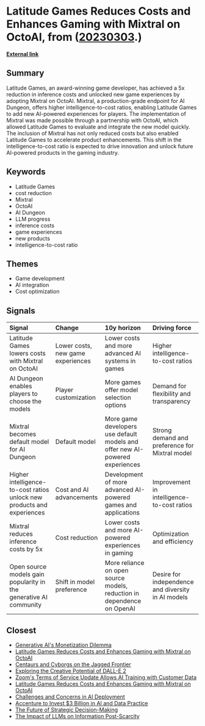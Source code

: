 # __Latitude Games Reduces Costs and Enhances Gaming with Mixtral on OctoAI__, from ([20230303](https://kghosh.substack.com/p/20230303).)

__[External link](https://octo.ai/blog/latitude-games-lowers-costs-by-5x-and-unlocks-new-experiences-with-mixtral/)__



## Summary

Latitude Games, an award-winning game developer, has achieved a 5x reduction in inference costs and unlocked new game experiences by adopting Mixtral on OctoAI. Mixtral, a production-grade endpoint for AI Dungeon, offers higher intelligence-to-cost ratios, enabling Latitude Games to add new AI-powered experiences for players. The implementation of Mixtral was made possible through a partnership with OctoAI, which allowed Latitude Games to evaluate and integrate the new model quickly. The inclusion of Mixtral has not only reduced costs but also enabled Latitude Games to accelerate product enhancements. This shift in the intelligence-to-cost ratio is expected to drive innovation and unlock future AI-powered products in the gaming industry.

## Keywords

* Latitude Games
* cost reduction
* Mixtral
* OctoAI
* AI Dungeon
* LLM progress
* inference costs
* game experiences
* new products
* intelligence-to-cost ratio

## Themes

* Game development
* AI integration
* Cost optimization

## Signals

| Signal                                                                 | Change                            | 10y horizon                                                                  | Driving force                                      |
|:-----------------------------------------------------------------------|:----------------------------------|:-----------------------------------------------------------------------------|:---------------------------------------------------|
| Latitude Games lowers costs with Mixtral on OctoAI                     | Lower costs, new game experiences | Lower costs and more advanced AI systems in games                            | Higher intelligence-to-cost ratios                 |
| AI Dungeon enables players to choose the models                        | Player customization              | More games offer model selection options                                     | Demand for flexibility and transparency            |
| Mixtral becomes default model for AI Dungeon                           | Default model                     | More game developers use default models and offer new AI-powered experiences | Strong demand and preference for Mixtral model     |
| Higher intelligence-to-cost ratios unlock new products and experiences | Cost and AI advancements          | Development of more advanced AI-powered games and applications               | Improvement in intelligence-to-cost ratios         |
| Mixtral reduces inference costs by 5x                                  | Cost reduction                    | Lower costs and more AI-powered experiences in gaming                        | Optimization and efficiency                        |
| Open source models gain popularity in the generative AI community      | Shift in model preference         | More reliance on open source models, reduction in dependence on OpenAI       | Desire for independence and diversity in AI models |

## Closest

* [Generative AI's Monetization Dilemma](0c6842166e382f4956d21e22b38fa9c2)
* [Latitude Games Reduces Costs and Enhances Gaming with Mixtral on OctoAI](31e27773cb3c27161150283f5f106d8d)
* [Centaurs and Cyborgs on the Jagged Frontier](c94f72ff677c7517a836417c1f1df620)
* [Exploring the Creative Potential of DALL-E 2](c62d2942a1454cd9810be2b3a93f7bc6)
* [Zoom's Terms of Service Update Allows AI Training with Customer Data](3b96c74f728c6281fc7f1a045a5befc7)
* [Latitude Games Reduces Costs and Enhances Gaming with Mixtral on OctoAI](31e27773cb3c27161150283f5f106d8d)
* [Challenges and Concerns in AI Deployment](382e9ebc1e518ee49e541da1e6b5f8af)
* [Accenture to Invest $3 Billion in AI and Data Practice](27843e5a73ef87ecc09722d675599621)
* [The Future of Strategic Decision-Making](c474eac8117547a89cac2c805652df9c)
* [The Impact of LLMs on Information Post-Scarcity](f87ae242f79a85b180657a74b814aa0f)
